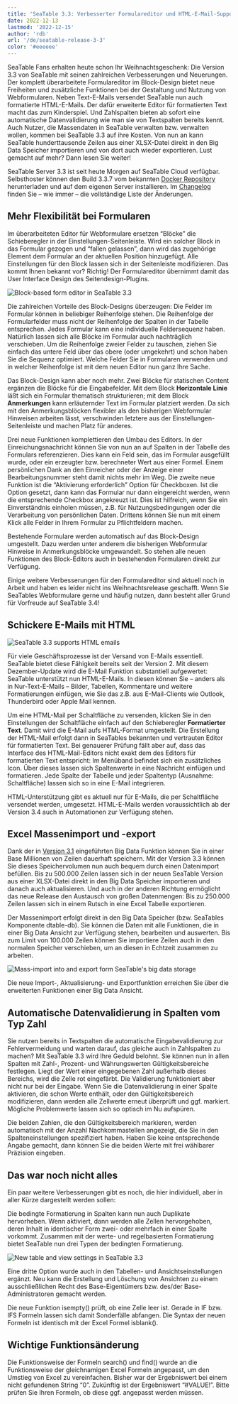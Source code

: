 ```yaml
---
title: 'SeaTable 3.3: Verbesserter Formulareditor und HTML-E-Mail-Support'
date: 2022-12-13
lastmod: '2022-12-15'
author: 'rdb'
url: '/de/seatable-release-3-3'
color: '#eeeeee'
---
```


SeaTable Fans erhalten heute schon Ihr Weihnachtsgeschenk: Die Version 3.3 von SeaTable mit seinen zahlreichen Verbesserungen und Neuerungen. Der komplett überarbeitete Formulareditor im Block-Design bietet neue Freiheiten und zusätzliche Funktionen bei der Gestaltung und Nutzung von Webformularen. Neben Text-E-Mails versendet SeaTable nun auch formatierte HTML-E-Mails. Der dafür erweiterte Editor für formatierten Text macht das zum Kinderspiel. Und Zahlspalten bieten ab sofort eine automatische Datenvalidierung wie man sie von Textspalten bereits kennt. Auch Nutzer, die Massendaten in SeaTable verwalten bzw. verwalten wollen, kommen bei SeaTable 3.3 auf ihre Kosten. Von nun an kann SeaTable hunderttausende Zeilen aus einer XLSX-Datei direkt in den Big Data Speicher importieren und von dort auch wieder exportieren. Lust gemacht auf mehr? Dann lesen Sie weiter!

SeaTable Server 3.3 ist seit heute Morgen auf SeaTable Cloud verfügbar. Selbsthoster können den Build 3.3.7 vom bekannten [Docker Repository](https://hub.docker.com/r/seatable/seatable-enterprise) herunterladen und auf dem eigenen Server installieren. Im [Changelog](https://seatable.io/docs/changelog/version-3-3/?lang=auto) finden Sie – wie immer – die vollständige Liste der Änderungen.

## Mehr Flexibilität bei Formularen

Im überarbeiteten Editor für Webformulare ersetzen “Blöcke” die Schieberegler in der Einstellungen-Seitenleiste. Wird ein solcher Block in das Formular gezogen und “fallen gelassen”, dann wird das zugehörige Element dem Formular an der aktuellen Position hinzugefügt. Alle Einstellungen für den Block lassen sich in der Seitenleiste modifizieren. Das kommt Ihnen bekannt vor? Richtig! Der Formulareditor übernimmt damit das User Interface Design des Seitendesign-Plugins.

![Block-based form editor in SeaTable 3.3](https://seatable.io/wp-content/uploads/2022/12/Form_Editor_Blockdesign.png)

Die zahlreichen Vorteile des Block-Designs überzeugen: Die Felder im Formular können in beliebiger Reihenfolge stehen. Die Reihenfolge der Formularfelder muss nicht der Reihenfolge der Spalten in der Tabelle entsprechen. Jedes Formular kann eine individuelle Feldersequenz haben. Natürlich lassen sich alle Blöcke im Formular auch nachträglich verschieben. Um die Reihenfolge zweier Felder zu tauschen, ziehen Sie einfach das untere Feld über das obere (oder umgekehrt) und schon haben Sie die Sequenz optimiert. Welche Felder Sie in Formularen verwenden und in welcher Reihenfolge ist mit dem neuen Editor nun ganz Ihre Sache.

Das Block-Design kann aber noch mehr. Zwei Blöcke für statischen Content ergänzen die Blöcke für die Eingabefelder. Mit dem Block **Horizontale Linie** läßt sich ein Formular thematisch strukturieren; mit dem Block **Anmerkungen** kann erläuternder Text im Formular platziert werden. Da sich mit den Anmerkungsblöcken flexibler als den bisherigen Webformular Hinweisen arbeiten lässt, verschwinden letztere aus der Einstellungen-Seitenleiste und machen Platz für anderes.

Drei neue Funktionen komplettieren den Umbau des Editors. In der Einreichungsnachricht können Sie von nun an auf Spalten in der Tabelle des Formulars referenzieren. Dies kann ein Feld sein, das im Formular ausgefüllt wurde, oder ein erzeugter bzw. berechneter Wert aus einer Formel. Einem persönlichen Dank an den Einreicher oder der Anzeige einer Bearbeitungsnummer steht damit nichts mehr im Weg. Die zweite neue Funktion ist die “Aktivierung erforderlich” Option für Checkboxen. Ist die Option gesetzt, dann kann das Formular nur dann eingereicht werden, wenn die entsprechende Checkbox angekreuzt ist. Dies ist hilfreich, wenn Sie ein Einverständnis einholen müssen, z.B. für Nutzungsbedingungen oder die Verarbeitung von persönlichen Daten. Drittens können Sie nun mit einem Klick alle Felder in Ihrem Formular zu Pflichtfeldern machen.

Bestehende Formulare werden automatisch auf das Block-Design umgestellt. Dazu werden unter anderem die bisherigen Webformular Hinweise in Anmerkungsblöcke umgewandelt. So stehen alle neuen Funktionen des Block-Editors auch in bestehenden Formularen direkt zur Verfügung.

Einige weitere Verbesserungen für den Formulareditor sind aktuell noch in Arbeit und haben es leider nicht ins Weihnachtsrelease geschafft. Wenn Sie SeaTables Webformulare gerne und häufig nutzen, dann besteht aller Grund für Vorfreude auf SeaTable 3.4!

## Schickere E-Mails mit HTML

![SeaTable 3.3 supports HTML emails](https://seatable.io/wp-content/uploads/2022/12/HTML_Email_Support.png)

Für viele Geschäftsprozesse ist der Versand von E-Mails essentiell. SeaTable bietet diese Fähigkeit bereits seit der Version 2. Mit diesem Dezember-Update wird die E-Mail Funktion substantiell aufgewertet: SeaTable unterstützt nun HTML-E-Mails. In diesen können Sie – anders als in Nur-Text-E-Mails – Bilder, Tabellen, Kommentare und weitere Formatierungen einfügen, wie Sie das z.B. aus E-Mail-Clients wie Outlook, Thunderbird oder Apple Mail kennen.

Um eine HTML-Mail per Schaltfläche zu versenden, klicken Sie in den Einstellungen der Schaltfläche einfach auf den Schieberegler **Formatierter Text**. Damit wird die E-Mail aufs HTML-Format umgestellt. Die Erstellung der HTML-Mail erfolgt dann in SeaTables bekannten und vertrauten Editor für formatierten Text. Bei genauerer Prüfung fällt aber auf, dass das Interface des HTML-Mail-Editors nicht exakt dem des Editors für formatierten Text entspricht: Im Menüband befindet sich ein zusätzliches Icon. Über dieses lassen sich Spaltenwerte in eine Nachricht einfügen und formatieren. Jede Spalte der Tabelle und jeder Spaltentyp (Ausnahme: Schaltfläche) lassen sich so in eine E-Mail integrieren.

HTML-Unterstützung gibt es aktuell nur für E-Mails, die per Schaltfläche versendet werden, umgesetzt. HTML-E-Mails werden voraussichtlich ab der Version 3.4 auch in Automationen zur Verfügung stehen.

## Excel Massenimport und -export

Dank der in [Version 3.1](/seatable-release-3-1/) eingeführten Big Data Funktion können Sie in einer Base Millionen von Zeilen dauerhaft speichern. Mit der Version 3.3 können Sie dieses Speichervolumen nun auch bequem durch einen Datenimport befüllen. Bis zu 500.000 Zeilen lassen sich in der neuen SeaTable Version aus einer XLSX-Datei direkt in den Big Data Speicher importieren und danach auch aktualisieren. Und auch in der anderen Richtung ermöglicht das neue Release den Austausch von großen Datenmengen: Bis zu 250.000 Zeilen lassen sich in einem Rutsch in eine Excel Tabelle exportieren.

Der Massenimport erfolgt direkt in den Big Data Speicher (bzw. SeaTables Komponente dtable-db). Sie können die Daten mit alle Funktionen, die in einer Big Data Ansicht zur Verfügung stehen, bearbeiten und auswerten. Bis zum Limit von 100.000 Zeilen können Sie importiere Zeilen auch in den normalen Speicher verschieben, um an diesen in Echtzeit zusammen zu arbeiten.

![Mass-import into and export form SeaTable's big data storage](https://seatable.io/wp-content/uploads/2022/12/Massimport_BigDataStorage.png)

Die neue Import-, Aktualisierung- und Exportfunktion erreichen Sie über die erweiterten Funktionen einer Big Data Ansicht.

## Automatische Datenvalidierung in Spalten vom Typ Zahl

Sie nutzen bereits in Textspalten die automatische Eingabevalidierung zur Fehlervermeidung und warten darauf, das gleiche auch in Zahlspalten zu machen? Mit SeaTable 3.3 wird Ihre Geduld belohnt. Sie können nun in allen Spalten mit Zahl-, Prozent- und Währungswerten Gültigkeitsbereiche festlegen. Liegt der Wert einer eingegebenen Zahl außerhalb dieses Bereichs, wird die Zelle rot eingefärbt. Die Validierung funktioniert aber nicht nur bei der Eingabe. Wenn Sie die Datenvalidierung in einer Spalte aktivieren, die schon Werte enthält, oder den Gültigkeitsbereich modifizieren, dann werden alle Zellwerte erneut überprüft und ggf. markiert. Mögliche Problemwerte lassen sich so optisch im Nu aufspüren.

Die beiden Zahlen, die den Gültigkeitsbereich markieren, werden automatisch mit der Anzahl Nachkommastellen angezeigt, die Sie in den Spalteneinstellungen spezifiziert haben. Haben Sie keine entsprechende Angabe gemacht, dann können Sie die beiden Werte mit frei wählbarer Präzision eingeben.

## Das war noch nicht alles

Ein paar weitere Verbesserungen gibt es noch, die hier individuell, aber in aller Kürze dargestellt werden sollen:

Die bedingte Formatierung in Spalten kann nun auch Duplikate hervorheben. Wenn aktiviert, dann werden alle Zellen hervorgehoben, deren Inhalt in identischer Form zwei- oder mehrfach in einer Spalte vorkommt. Zusammen mit der werte- und regelbasierten Formatierung bietet SeaTable nun drei Typen der bedingten Formatierung.

![New table and view settings in SeaTable 3.3](https://seatable.io/wp-content/uploads/2022/12/Table_View_Settings.png)

Eine dritte Option wurde auch in den Tabellen- und Ansichtseinstellungen ergänzt. Neu kann die Erstellung und Löschung von Ansichten zu einem ausschließlichen Recht des Base-Eigentümers bzw. des/der Base-Administratoren gemacht werden.

Die neue Funktion isempty() prüft, ob eine Zelle leer ist. Gerade in IF bzw. IFS Formeln lassen sich damit Sonderfälle abfangen. Die Syntax der neuen Formeln ist identisch mit der Excel Formel isblank().

## Wichtige Funktionsänderung

Die Funktionsweise der Formeln search() und find() wurde an die Funktionsweise der gleichnamigen Excel Formeln angepasst, um den Umstieg von Excel zu vereinfachen. Bisher war der Ergebniswert bei einem nicht gefundenen String “0”. Zukünftig ist der Ergebniswert “#VALUE!”. Bitte prüfen Sie Ihren Formeln, ob diese ggf. angepasst werden müssen.
